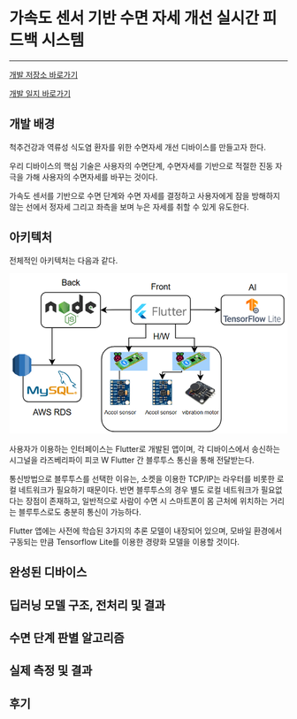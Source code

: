 # 가속도 센서 기반 수면 자세 개선 실시간 피드백 시스템
---

[개발 저장소 바로가기](https://github.com/INU-Capstone-Project-ZZZK/Project_Github)


[개발 일지 바로가기](https://inu-capstone-project-zzzk.github.io/)  

## 개발 배경  

척추건강과 역류성 식도염 환자를 위한 수면자세 개선 디바이스를 만들고자 한다.  

우리 디바이스의 핵심 기술은 사용자의 수면단계, 수면자세를 기반으로 적절한 진동 자극을 가해 사용자의 수면자세를 바꾸는 것이다.  

가속도 센서를 기반으로 수면 단계와 수면 자세를 결정하고 사용자에게 잠을 방해하지 않는 선에서 정자세 그리고 좌측을 보며 누은 자세를 취할 수 있게 유도한다.  

## 아키텍처  

전체적인 아키텍처는 다음과 같다.  

![Untitled](/images/architecture.png)

사용자가 이용하는 인터페이스는 Flutter로 개발된 앱이며, 각 디바이스에서 송신하는 시그널을 라즈베리파이 피코 W Flutter 간 블루투스 통신을 통해 전달받는다.   

통신방법으로 블루투스를 선택한 이유는, 소켓을 이용한 TCP/IP는 라우터를 비롯한 로컬 네트워크가 필요하기 때문이다. 반면 블루투스의 경우 별도 로컬 네트워크가 필요없다는 장점이 존재하고, 일반적으로 사람이 수면 시 스마트폰이 몸 근처에 위치하는 거리는 블루투스로도 충분히 통신이 가능하다.  

Flutter 앱에는 사전에 학습된 3가지의 추론 모델이 내장되어 있으며, 모바일 환경에서 구동되는 만큼 Tensorflow Lite를 이용한 경량화 모델을 이용할 것이다.  

## 완성된 디바이스  

## 딥러닝 모델 구조, 전처리 및 결과  

## 수면 단계 판별 알고리즘  

## 실제 측정 및 결과  

## 후기 


